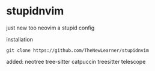 # stupidnvim

just new too neovim a stupid config

installation
```
git clone https://github.com/TheNewLearner/stupidnvim

```
added:
neotree
tree-sitter
catpuccin
treesitter
telescope

